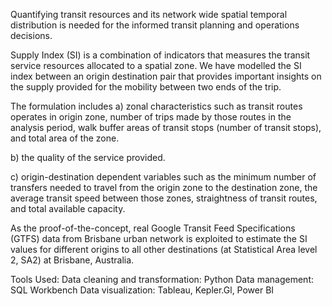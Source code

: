 Quantifying transit resources and its network wide spatial temporal distribution is needed for the informed transit planning and operations decisions.

Supply Index (SI) is a combination of indicators that measures the transit service resources allocated to a spatial zone. We have modelled the SI index between an origin destination pair that provides important insights on the supply provided for the mobility between two ends of the trip.

The formulation includes
a) zonal characteristics such as transit routes operates in origin zone, number of trips made by those routes in the analysis period, walk buffer areas of transit stops (number of transit stops), and total area of the zone.

b) the quality of the service provided.

c) origin-destination dependent variables such as the minimum number of transfers needed to travel from the origin zone to the destination zone, the average transit speed between those zones, straightness of transit routes, and total available capacity.

As the proof-of-the-concept, real Google Transit Feed Specifications (GTFS) data from Brisbane urban network is exploited to estimate the SI values for different origins to all other destinations (at Statistical Area level 2, SA2) at Brisbane, Australia.

Tools Used:
Data cleaning and transformation: Python
Data management: SQL Workbench
Data visualization: Tableau, Kepler.Gl, Power BI

